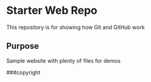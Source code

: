# Starter Web Repo

This repository is for showing how Git and GitHub work

## Purpose

Sample website with plenty of files for demos

###copyright